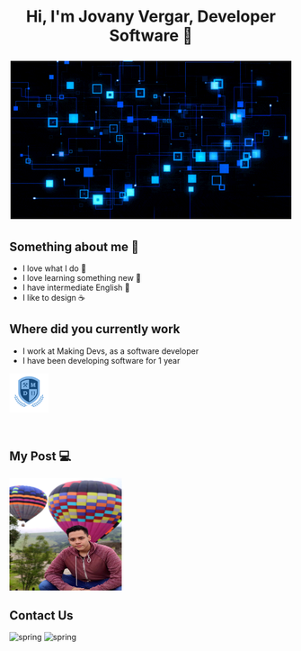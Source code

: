<h1 align="center">Hi, I'm Jovany Vergar, Developer Software 👾

<img alt="" src="assets/code.gif"> </img></h1>

<h2>Something about me 🐉</h2>

- I love what I do 🚀
- I love learning something new 💫
- I have intermediate English 📝
- I like to design ☕

<h2>Where did you currently work</h2>

- I work at Making Devs, as a software developer
- I have been developing software for 1 year

<img src="assets/logoMD.png" alt="spring" width="70" height="70" 
data-canonical-src="https://www.makingdevs.com/" style="max-width: 100%;">

<br>
<h2>My Post 💻</h2>

<img src="assets/yo.jpeg" alt="spring" width="200" height="200" 
data-canonical-src="https://jovany-vergara.github.io/" style="max-width: 100%;">

<h2>Contact Us</h2>
<img src="https://camo.githubusercontent.com/e591fde37567a32e51fb1b98924f4df8e45199dca985500749e2a9938fa3e322/68747470733a2f2f7777772e766563746f726c6f676f2e7a6f6e652f6c6f
676f732f6c696e6b6564696e2f6c696e6b6564696e2d69636f6e2e737667" alt="spring" width="40" height="40" 
data-canonical-src="https://mx.linkedin.com/in/diego-jovany-vergara-maga%C3%B1a-858073222?trk=people-guest_people_search-card" style="max-width: 100%;">
<img src="https://camo.githubusercontent.com/1ecefd7615ee8f56d889b13a5b7212fa093191441269cf4f2db485b1f80ea256/68747470733a2f2f7777772e766563746f
726c6f676f2e7a6f6e652f6c6f676f732f66616365626f6f6b2f66616365626f6f6b2d69636f6e2e737667" alt="spring" width="40" height="40" 
data-canonical-src="https://www.facebook.com/diegojovany.vergara" style="max-width: 100%;">
